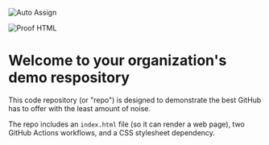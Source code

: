 ![Auto Assign](https://github.com/navya-org1/demo-repository/actions/workflows/auto-assign.yml/badge.svg)

![Proof HTML](https://github.com/navya-org1/demo-repository/actions/workflows/proof-html.yml/badge.svg)

# Welcome to your organization's demo respository
This code repository (or "repo") is designed to demonstrate the best GitHub has to offer with the least amount of noise.

The repo includes an `index.html` file (so it can render a web page), two GitHub Actions workflows, and a CSS stylesheet dependency.
